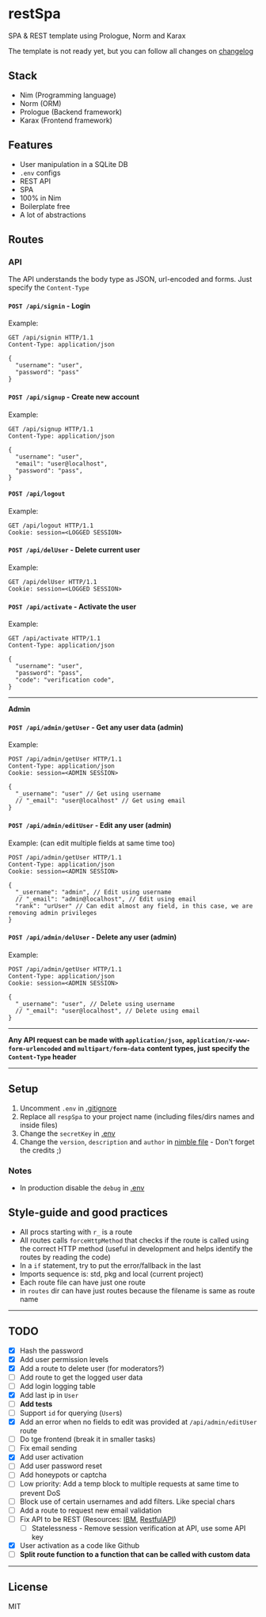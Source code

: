 # restSpa

SPA & REST template using Prologue, Norm and Karax

The template is not ready yet, but you can follow all changes on [changelog](changelog.md)

## Stack

- Nim (Programming language)
- Norm (ORM)
- Prologue (Backend framework)
- Karax (Frontend framework)

## Features

- User manipulation in a SQLite DB
- `.env` configs
- REST API
- SPA
- 100% in Nim
- Boilerplate free
- A lot of abstractions

## Routes

### API

The API understands the body type as JSON, url-encoded and forms. Just specify
the `Content-Type`

#### `POST /api/signin` - Login
Example:
```http
GET /api/signin HTTP/1.1
Content-Type: application/json

{
  "username": "user",
  "password": "pass"
}
```

#### `POST /api/signup` - Create new account
Example:
```http
GET /api/signup HTTP/1.1
Content-Type: application/json

{
  "username": "user",
  "email": "user@localhost",
  "password": "pass",
}
```

#### `POST /api/logout`
Example:
```http
GET /api/logout HTTP/1.1
Cookie: session=<LOGGED SESSION>
```

#### `POST /api/delUser` - Delete current user
Example:
```http
GET /api/delUser HTTP/1.1
Cookie: session=<LOGGED SESSION>
```

#### `POST /api/activate` - Activate the user
Example:
```http
GET /api/activate HTTP/1.1
Content-Type: application/json

{
  "username": "user",
  "password": "pass",
  "code": "verification code",
}
```

---

**Admin**

#### `POST /api/admin/getUser` - Get any user data (**admin**)
Example:
```http
POST /api/admin/getUser HTTP/1.1
Content-Type: application/json
Cookie: session=<ADMIN SESSION>

{
  "_username": "user" // Get using username
  // "_email": "user@localhost" // Get using email
}
```

#### `POST /api/admin/editUser` - Edit any user (**admin**)
Example: (can edit multiple fields at same time too)
```http
POST /api/admin/getUser HTTP/1.1
Content-Type: application/json
Cookie: session=<ADMIN SESSION>

{
  "_username": "admin", // Edit using username
  // "_email": "admin@localhost", // Edit using email
  "rank": "urUser" // Can edit almost any field, in this case, we are removing admin privileges
}
```

#### `POST /api/admin/delUser` - Delete any user (**admin**)
Example:
```http
POST /api/admin/getUser HTTP/1.1
Content-Type: application/json
Cookie: session=<ADMIN SESSION>

{
  "_username": "user", // Delete using username
  // "_email": "user@localhost", // Delete using email
}
```

---

**Any API request can be made with `application/json`,**
**`application/x-www-form-urlencoded` and `multipart/form-data`**
**content types, just specify the `Content-Type` header**

---

## Setup

1. Uncomment `.env` in [.gitignore](.gitignore)
2. Replace all `respSpa` to your project name (including files/dirs names and inside files)
3. Change the `secretKey` in [.env](.env)
4. Change the `version`, `description` and `author` in [nimble file](restSpa.nimble) - Don't forget the credits ;)

### Notes

- In production disable the `debug` in [.env](.env)


## Style-guide and good practices

- All procs starting with `r_` is a route
- All routes calls `forceHttpMethod` that checks if the route is called using
  the correct HTTP method (useful in development and helps identify the routes
  by reading the code)
- In a `if` statement, try to put the error/fallback in the last
- Imports sequence is: std, pkg and local (current project)
- Each route file can have just one route
- in `routes` dir can have just routes because the filename is same as route name

---

## TODO

- [x] Hash the password
- [x] Add user permission levels
- [x] Add a route to delete user (for moderators?)
- [ ] Add route to get the logged user data
- [ ] Add login logging table
- [x] Add last ip in `User`
- [ ] **Add tests**
- [ ] Support `id` for querying (`User`s)
- [x] Add an error when no fields to edit was provided at `/api/admin/editUser` route
- [ ] Do tge frontend (break it in smaller tasks)
- [ ] Fix email sending
- [x] Add user activation
- [ ] Add user password reset
- [ ] Add honeypots or captcha
- [ ] Low priority: Add a temp block to multiple requests at same time to prevent DoS
- [ ] Block use of certain usernames and add filters. Like special chars
- [ ] Add a route to request new email validation
- [ ] Fix API to be REST (Resources: [IBM](https://www.ibm.com/cloud/learn/rest-apis), [RestfulAPI](https://restfulapi.net/))
  - [ ] Statelessness - Remove session verification at API, use some API key
- [x] User activation as a code like Github
- [ ] **Split route function to a function that can be called with custom data** 

---

## License

MIT

